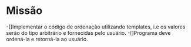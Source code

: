 # Missão

-[]Implementar o código de ordenação utilizando templates, i.e os valores serão do tipo arbitrário e fornecidas pelo usuário.
-[]Programa deve ordená-la e retorná-la ao usuário.

